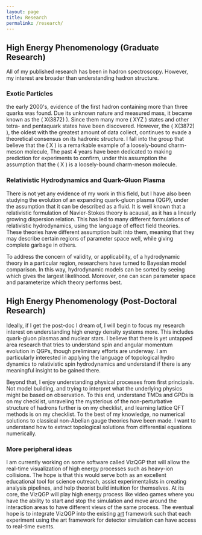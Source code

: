 ```yaml
---
layout: page
title: Research
permalink: /research/
---
```


## High Energy Phenomenology (Graduate Research)

All of my published research has been in hadron spectroscopy.
However, my interest are broader than understanding hadron structure.

### Exotic Particles
 the early 2000's, evidence of the first hadron containing more than three quarks was found.
Due its unknown nature and measured mass, it became known as the \( X(3872) \).
Since them many more \( XYZ \) states and other tetra- and pentaquark states have been discovered.
However, the \( X(3872) \), the oldest with the greatest amount of data collect, continues to evade
a theoretical consensus on its hadronic structure.
I fall into the group that believe that the \( X \) is a remarkable example of a loosely-bound
charm-meson molecule,
The past 4 years have been dedicated to making prediction for experiments to confirm,
under this assumption the assumption that the \( X \) is a loosely-bound charm-meson molecule.

### Relativistic Hydrodynamics and Quark-Gluon Plasma
There is not yet any evidence of my work in this field, but I have also been studying
the evolution of an expanding quark-gluon plasma (QGP), under the assumption that it can be
described as a fluid.
It is well known that a relativistic formulation of Navier-Stokes theory is acausal, as it 
has a linearly growing dispersion relation.
This has led to many different formulations of relativistic hydrodynamics, using the language
of effect field theories.
These theories have different assumption built into them, meaning that they may describe certain
regions of parameter space well, while giving complete garbage in others.

To address the concern of validity, or applicability, of a hydrodynamic theory in a particular
region, researchers have turned to Bayesian model comparison.
In this way, hydrodynamic models can be sorted by seeing which gives the largest likelihood.
Moreover, one can scan parameter space and parameterize which theory performs best.


## High Energy Phenomenology (Post-Doctoral Research)
Ideally, if I get the post-doc I dream of, I will begin to focus my research interest on 
understanding high energy density systems more.
This includes quark-gluon plasmas and nuclear stars.
I believe that there is yet untapped area research that tries to understand spin and angular
momentum evolution in QGPs, though preliminary efforts are underway.
I am particularly interested in applying the language of topological hydro dynamics to 
relativistic spin hydrodynamics and understand if there is any meaningful insight to be gained 
there.

Beyond that, I enjoy understanding physical processes from first principals.
Not model building, and trying to interpret what the underlying physics might be based on
observation.
To this end, understand TMDs and GPDs is on my checklist, unraveling the mysterious of
the non-perturbative structure of hadrons further is on my checklist, and
learning lattice QFT methods is on my checklist.
To the best of my knowledge, no numerical solutions to classical non-Abelian gauge theories
have been made.
I want to understand how to extract topological solutions from differential equations numerically.

### More peripheral ideas
I am currently working on some software called VizQGP that will allow the real-time visualization of
high energy processes such as heavy-ion collisions.
The hope is that this would serve both as an excellent educational tool for science outreach,
assist experimentalists in creating analysis pipelines, and help theorist build intuition 
for themselves.
At its core, the VizQGP will play high energy process like video games where you have
the ability to start and stop the simulation and move around the interaction areas to have
different views of the same process.
The eventual hope is to integrate VizQGP into the existing [art](https://art.fnal.gov/)
framework such that each experiment using the art framework for detector simulation can
have access to real-time events.

